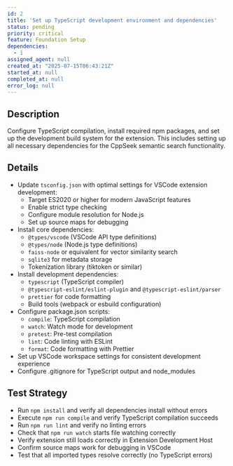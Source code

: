 ```yaml
---
id: 2
title: 'Set up TypeScript development environment and dependencies'
status: pending
priority: critical
feature: Foundation Setup
dependencies:
  - 1
assigned_agent: null
created_at: "2025-07-15T06:43:21Z"
started_at: null
completed_at: null
error_log: null
---
```


## Description

Configure TypeScript compilation, install required npm packages, and set up the development build system for the extension. This includes setting up all necessary dependencies for the CppSeek semantic search functionality.

## Details

- Update `tsconfig.json` with optimal settings for VSCode extension development:
  - Target ES2020 or higher for modern JavaScript features
  - Enable strict type checking
  - Configure module resolution for Node.js
  - Set up source maps for debugging
- Install core dependencies:
  - `@types/vscode` (VSCode API type definitions)
  - `@types/node` (Node.js type definitions)
  - `faiss-node` or equivalent for vector similarity search
  - `sqlite3` for metadata storage
  - Tokenization library (tiktoken or similar)
- Install development dependencies:
  - `typescript` (TypeScript compiler)
  - `@typescript-eslint/eslint-plugin` and `@typescript-eslint/parser`
  - `prettier` for code formatting
  - Build tools (webpack or esbuild configuration)
- Configure package.json scripts:
  - `compile`: TypeScript compilation
  - `watch`: Watch mode for development
  - `pretest`: Pre-test compilation
  - `lint`: Code linting with ESLint
  - `format`: Code formatting with Prettier
- Set up VSCode workspace settings for consistent development experience
- Configure .gitignore for TypeScript output and node_modules

## Test Strategy

- Run `npm install` and verify all dependencies install without errors
- Execute `npm run compile` and verify TypeScript compilation succeeds
- Run `npm run lint` and verify no linting errors
- Check that `npm run watch` starts file watching correctly
- Verify extension still loads correctly in Extension Development Host
- Confirm source maps work for debugging in VSCode
- Test that all imported types resolve correctly (no TypeScript errors) 
